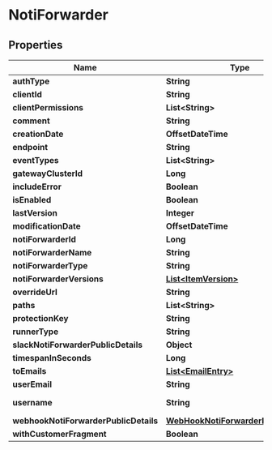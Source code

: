 

# NotiForwarder


## Properties

Name | Type | Description | Notes
------------ | ------------- | ------------- | -------------
**authType** | **String** |  |  [optional]
**clientId** | **String** | Auth - JWT |  [optional]
**clientPermissions** | **List&lt;String&gt;** |  |  [optional]
**comment** | **String** |  |  [optional]
**creationDate** | **OffsetDateTime** |  |  [optional]
**endpoint** | **String** |  |  [optional]
**eventTypes** | **List&lt;String&gt;** |  |  [optional]
**gatewayClusterId** | **Long** |  |  [optional]
**includeError** | **Boolean** |  |  [optional]
**isEnabled** | **Boolean** |  |  [optional]
**lastVersion** | **Integer** |  |  [optional]
**modificationDate** | **OffsetDateTime** |  |  [optional]
**notiForwarderId** | **Long** |  |  [optional]
**notiForwarderName** | **String** |  |  [optional]
**notiForwarderType** | **String** |  |  [optional]
**notiForwarderVersions** | [**List&lt;ItemVersion&gt;**](ItemVersion.md) |  |  [optional]
**overrideUrl** | **String** |  |  [optional]
**paths** | **List&lt;String&gt;** |  |  [optional]
**protectionKey** | **String** |  |  [optional]
**runnerType** | **String** |  |  [optional]
**slackNotiForwarderPublicDetails** | **Object** |  |  [optional]
**timespanInSeconds** | **Long** |  |  [optional]
**toEmails** | [**List&lt;EmailEntry&gt;**](EmailEntry.md) |  |  [optional]
**userEmail** | **String** |  |  [optional]
**username** | **String** | Auth - User Password |  [optional]
**webhookNotiForwarderPublicDetails** | [**WebHookNotiForwarderPublicDetails**](WebHookNotiForwarderPublicDetails.md) |  |  [optional]
**withCustomerFragment** | **Boolean** |  |  [optional]



